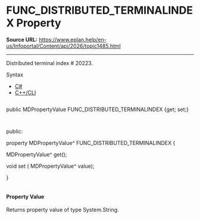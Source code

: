 # FUNC_DISTRIBUTED_TERMINALINDEX Property

**Source URL:** https://www.eplan.help/en-us/Infoportal/Content/api/2026/topic1485.html

---

Distributed terminal index # 20223.

Syntax

- [C#](#i-syntax-CS)
- [C++/CLI](#i-syntax-CPP2005)

```
```
public MDPropertyValue FUNC_DISTRIBUTED_TERMINALINDEX {get; set;}
```
```

```
```
public:

property MDPropertyValue^ FUNC_DISTRIBUTED_TERMINALINDEX {

   MDPropertyValue^ get();

   void set (    MDPropertyValue^ value);

}
```
```

#### Property Value

Returns property value of type System.String.
